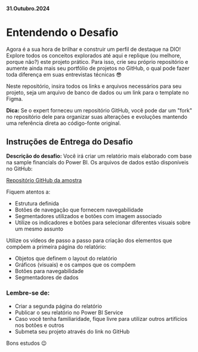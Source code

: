 #### 31.Outubro.2024

# Entendendo o Desafio

Agora é a sua hora de brilhar e construir um perfil de destaque na DIO! Explore todos os conceitos explorados até aqui e replique (ou melhore, porque não?) este projeto prático. Para isso, crie seu próprio repositório e aumente ainda mais seu portfólio de projetos no GitHub, o qual pode fazer toda diferença em suas entrevistas técnicas 😎

Neste repositório, insira todos os links e arquivos necessários para seu projeto, seja um arquivo de banco de dados ou um link para o template no Figma.

**Dica:** Se o expert forneceu um repositório GitHub, você pode dar um "fork" no repositório dele para organizar suas alterações e evoluções mantendo uma referência direta ao código-fonte original.

## Instruções de Entrega do Desafio

**Descrição do desafio:** Você irá criar um relatório mais elaborado com base na sample financials do Power BI. Os arquivos de dados estão disponíveis no GitHub:

[Repositório GitHub da amostra](https://github.com/julianazanelatto/power_bi_analyst)

Fiquem atentos a:
- Estrutura definida
- Botões de navegação que fornecem navegabilidade
- Segmentadores utilizados e botões com imagem associado
- Utilize os indicadores e botões para selecionar diferentes visuais sobre um mesmo assunto

Utilize os vídeos de passo a passo para criação dos elementos que compõem a primeira página do relatório:
- Objetos que definem o layout do relatório
- Gráficos (visuais) e os campos que os compõem
- Botões para navegabilidade
- Segmentadores de dados

### Lembre-se de:
- Criar a segunda página do relatório
- Publicar o seu relatório no Power BI Service
- Caso você tenha familiaridade, fique livre para utilizar outros artifícios nos botões e outros
- Submeta seu projeto através do link no GitHub

Bons estudos 😉
